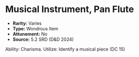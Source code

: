 # Musical Instrument, Pan Flute

- **Rarity:** Varies
- **Type:** Wondrous Item
- **Attunement:** No
- **Source:** 5.2 SRD (D&D 2024)

Ability: Charisma. Utilize: Identify a musical piece (DC 15)
